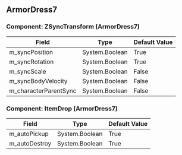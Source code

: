 ## ArmorDress7

### Component: ZSyncTransform (ArmorDress7)

|Field|Type|Default Value|
|-----|----|-------------|
|m_syncPosition|System.Boolean|True|
|m_syncRotation|System.Boolean|True|
|m_syncScale|System.Boolean|False|
|m_syncBodyVelocity|System.Boolean|False|
|m_characterParentSync|System.Boolean|False|

### Component: ItemDrop (ArmorDress7)

|Field|Type|Default Value|
|-----|----|-------------|
|m_autoPickup|System.Boolean|True|
|m_autoDestroy|System.Boolean|True|

